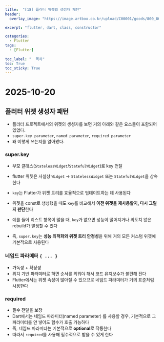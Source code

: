 ```yaml
---
title:  "[18] 플러터 위젯의 생성자 패턴"
header:
  overlay_image: "https://image.artbox.co.kr/upload/C00001/goods/800_800/818/230525003912818.jpg?s=/goods/org/818/230525003912818.jpg"

excerpt: "flutter, dart, class, constructor"

categories:
  - Flutter
tags:
  - [Flutter]
    
toc_label: "  목차"
toc: True
toc_sticky: True
---
```


# 2025-10-20

## 플러터 위젯 생성자 패턴
- 플러터 프로젝트에서의 위젯의 생성자를 보면 거의 아래와 같은 요소들이 포함되어 있었다.
- `super.key parameter`, `named parameter`, `required parameter`
- 왜 이렇게 쓰는지를 알아봤다.

### super.key
- 부모 클래스(`StatelessWidget`/`StatefulWidget`)로 key 전달
- flutter 위젯은 사실상 `Widget` → `StatelessWidget` 또는 `StatefulWidget`을 상속한다
- `key`는 Flutter가 위젯 트리를 효율적으로 업데이트하는 데 사용된다
  
- 위젯을 const로 생성했을 때도 `Key`를 비교해서 **이전 위젯을 재사용할지, 다시 그릴지 판단**한다
- 예를 들어 리스트 항목이 많을 때, `key`가 없으면 성능이 떨어지거나 의도치 않은 rebuild가 발생할 수 있다
- 즉, `super.key`는 **성능 최적화와 위젯 트리 안정성**을 위해 거의 모든 커스텀 위젯에 기본적으로 사용된다

### 네임드 파라메터 `{ ... }`
- 가독성 + 확장성
- 위치 기반 파라미터로 하면 순서를 외워야 해서 코드 유지보수가 불편해 진다
- Flutter에서는 위젯 속성이 많아질 수 있으므로 네임드 파라미터가 거의 표준처럼 사용한다

### required
- 필수 전달을 보장
- Dart에서는 네임드 파라미터(named parameter) 를 사용할 경우, 기본적으로 그 파라미터를 안 넣어도 함수가 호출 가능하다
- 즉, 네임드 파라미터는 기본적으로 **optional**로 작동한다
- 따라서 `required`를 사용해 필수적으로 받을 수 있게 한다

<br>
